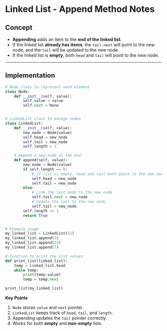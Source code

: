# Linked List - Append Method Notes

## Concept

- **Appending** adds an item to the **end of the linked list**.
- If the linked list **already has items**, the `tail.next` will point to the new node, and the `tail` will be updated to the new node.
- If the linked list is **empty**, both `head` and `tail` will point to the new node.

---

## Implementation

```python
# Node class to represent each element
class Node:
    def __init__(self, value):
        self.value = value
        self.next = None


# LinkedList class to manage nodes
class LinkedList:
    def __init__(self, value):
        new_node = Node(value)
        self.head = new_node
        self.tail = new_node
        self.length = 1

    # Append a new node at the end
    def append(self, value):
        new_node = Node(value)
        if self.length == 0:
            # If list is empty, head and tail both point to the new node
            self.head = new_node
            self.tail = new_node
        else:
            # Link the last node to the new node
            self.tail.next = new_node
            # Update the tail to the new node
            self.tail = new_node
        self.length += 1
        return True


# Example usage
my_linked_list = LinkedList(11)
my_linked_list.append(3)
my_linked_list.append(23)
my_linked_list.append(7)

# Function to print the list values
def print_list(linked_list):
    temp = linked_list.head
    while temp:
        print(temp.value)
        temp = temp.next

print_list(my_linked_list)
```

**Key Points**

1. `Node` stores `value` and `next` pointer.
2. `LinkedList` keeps track of `head`, `tail`, and `length`.
3. Appending updates the `tail` pointer correctly.
4. Works for both **empty** and **non-empty** lists.
